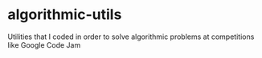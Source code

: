 # algorithmic-utils
Utilities that I coded in order to solve algorithmic problems at competitions like Google Code Jam
